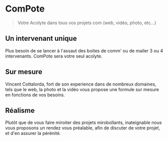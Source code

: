 # ComPote

> Votre Acolyte dans tous vos projets com (web, vidéo, photo, etc...)

## Un intervenant unique

Plus besoin de se lancer à l'assaut des boites de comm' ou de mailer 3 ou 4 intervenants. ComPote sera votre seul acolyte.

## Sur mesure

Vincent Cottalorda, fort de son experience dans de nombreux domaines, tels que le web, la photo et la vidéo vous propose une formule sur mesure en fonctions de vos besoins.

## Réalisme

Plutôt que de vous faire miroiter des projets mirobollants, inateignable nous vous proposons un rendez vous préalable, afin de discuter de votre projet, et d'en assurer la pérénité.
